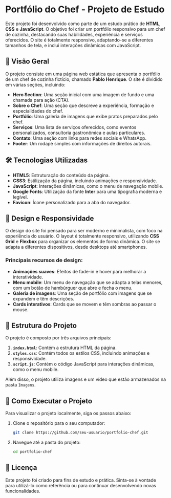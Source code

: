 # Portfólio do Chef - Projeto de Estudo

Este projeto foi desenvolvido como parte de um estudo prático de **HTML**, **CSS** e **JavaScript**. O objetivo foi criar um portfólio responsivo para um chef de cozinha, destacando suas habilidades, experiência e serviços oferecidos. O site é totalmente responsivo, adaptando-se a diferentes tamanhos de tela, e inclui interações dinâmicas com JavaScript.

## 📌 Visão Geral

O projeto consiste em uma página web estática que apresenta o portfólio de um chef de cozinha fictício, chamado **Pablo Henrique**. O site é dividido em várias seções, incluindo:

- **Hero Section**: Uma seção inicial com uma imagem de fundo e uma chamada para ação (CTA).
- **Sobre o Chef**: Uma seção que descreve a experiência, formação e especialidades do chef.
- **Portfólio**: Uma galeria de imagens que exibe pratos preparados pelo chef.
- **Serviços**: Uma lista de serviços oferecidos, como eventos personalizados, consultoria gastronômica e aulas particulares.
- **Contato**: Uma seção com links para redes sociais e WhatsApp.
- **Footer**: Um rodapé simples com informações de direitos autorais.

## 🛠️ Tecnologias Utilizadas

- **HTML5**: Estruturação do conteúdo da página.
- **CSS3**: Estilização da página, incluindo animações e responsividade.
- **JavaScript**: Interações dinâmicas, como o menu de navegação mobile.
- **Google Fonts**: Utilização da fonte **Inter** para uma tipografia moderna e legível.
- **Favicon**: Ícone personalizado para a aba do navegador.

## 🎨 Design e Responsividade

O design do site foi pensado para ser moderno e minimalista, com foco na experiência do usuário. O layout é totalmente responsivo, utilizando **CSS Grid** e **Flexbox** para organizar os elementos de forma dinâmica. O site se adapta a diferentes dispositivos, desde desktops até smartphones.

### Principais recursos de design:

- **Animações suaves**: Efeitos de fade-in e hover para melhorar a interatividade.
- **Menu mobile**: Um menu de navegação que se adapta a telas menores, com um botão de hambúrguer que abre e fecha o menu.
- **Galeria de imagens**: Uma seção de portfólio com imagens que se expandem e têm descrições.
- **Cards interativos**: Cards que se movem e têm sombras ao passar o mouse.

## 📂 Estrutura do Projeto

O projeto é composto por três arquivos principais:

1. **`index.html`**: Contém a estrutura HTML da página.
2. **`styles.css`**: Contém todos os estilos CSS, incluindo animações e responsividade.
3. **`script.js`**: Contém o código JavaScript para interações dinâmicas, como o menu mobile.

Além disso, o projeto utiliza imagens e um vídeo que estão armazenados na pasta `Imagens`.

## 🚀 Como Executar o Projeto

Para visualizar o projeto localmente, siga os passos abaixo:

1. Clone o repositório para o seu computador:
   ```bash
   git clone https://github.com/seu-usuario/portfolio-chef.git

2. Navegue até a pasta do projeto:
   ```bash
   cd portfolio-chef

## 📝 Licença

Este projeto foi criado para fins de estudo e prática. Sinta-se à vontade para utilizá-lo como referência ou para continuar desenvolvendo novas funcionalidades.
